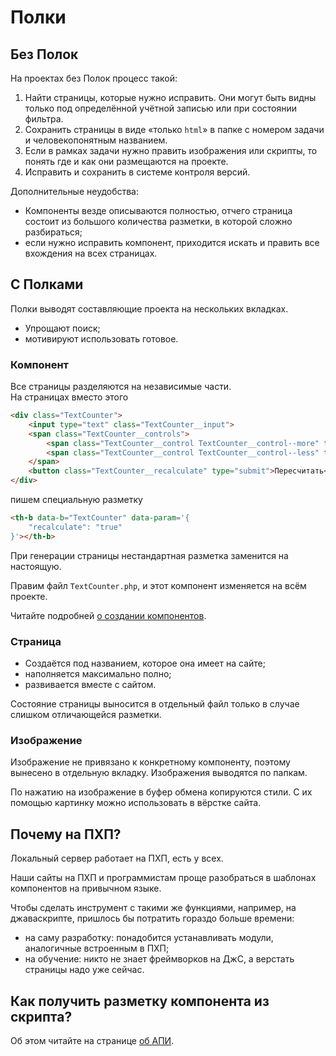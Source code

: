 # Полки

## Без Полок

На проектах без Полок процесс такой:

1. Найти страницы, которые нужно исправить. Они могут быть видны только под определённой учётной записью или при состоянии фильтра.
2. Сохранить страницы в виде «только `html`» в папке с номером задачи и человекопонятным названием.
3. Если в рамках задачи нужно править изображения или скрипты, то понять где и как они размещаются на проекте.
4. Исправить и сохранить в системе контроля версий.

Дополнительные неудобства:

* Компоненты везде описываются полностью, отчего страница состоит из большого количества разметки, в которой сложно разбираться;
* если нужно исправить компонент, приходится искать и править все вхождения на всех страницах.


## С Полками

Полки выводят составляющие проекта на нескольких вкладках.

* Упрощают поиск;
* мотивируют использовать готовое.


### Компонент

Все страницы разделяются на независимые части.   
На страницах вместо этого

```html
<div class="TextCounter">
	<input type="text" class="TextCounter__input">
	<span class="TextCounter__сontrols">
		<span class="TextCounter__сontrol TextCounter__сontrol--more" tabindex="0">Больше</span>
		<span class="TextCounter__сontrol TextCounter__сontrol--less" tabindex="0">Меньше</span>
	</span>
	<button class="TextCounter__recalculate" type="submit">Пересчитать</button>
</div>
```

пишем специальную разметку

```html
<th-b data-b="TextCounter" data-param='{
	"recalculate": "true"
}'></th-b>
```

При генерации страницы нестандартная разметка заменится на настоящую.

Правим файл `TextCounter.php`, и этот компонент изменяется на всём проекте.

Читайте подробней [о создании компонентов](polki-b.md).


### Страница

* Создаётся под названием, которое она имеет на сайте;
* наполняется максимально полно;
* развивается вместе с сайтом.

Состояние страницы выносится в отдельный файл только в случае слишком отличающейся разметки.


### Изображение

Изображение не привязано к конкретному компоненту, поэтому вынесено в отдельную вкладку. Изображения выводятся по папкам.

По нажатию на изображение в буфер обмена копируются стили. С их помощью картинку можно использовать в вёрстке сайта.


## Почему на ПХП?

Локальный сервер работает на ПХП, есть у всех.

Наши сайты на ПХП и программистам проще разобраться в шаблонах компонентов на привычном языке.

Чтобы сделать инструмент с такими же функциями, например, на джаваскрипте, пришлось бы потратить гораздо больше времени:

* на саму разработку: понадобится устанавливать модули, аналогичные встроенным в ПХП;
* на обучение: никто не знает фреймворков на ДжС, а верстать страницы надо уже сейчас.


## Как получить разметку компонента из скрипта?

Об этом читайте на странице [об АПИ](polki-api.md).
